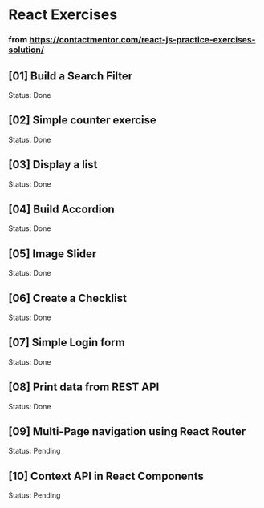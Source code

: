 # React Exercises
### from https://contactmentor.com/react-js-practice-exercises-solution/

## [01] Build a Search Filter
Status: Done

## [02] Simple counter exercise
Status: Done

## [03] Display a list
Status: Done

## [04] Build Accordion
Status: Done

## [05] Image Slider
Status: Done

## [06] Create a Checklist
Status: Done

## [07] Simple Login form
Status: Done

## [08] Print data from REST API
Status: Done

## [09] Multi-Page navigation using React Router
Status: Pending

## [10] Context API in React Components
Status: Pending
